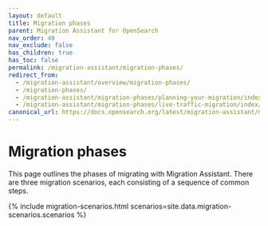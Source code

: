 ```yaml
---
layout: default
title: Migration phases
parent: Migration Assistant for OpenSearch
nav_order: 40
nav_exclude: false
has_children: true
has_toc: false
permalink: /migration-assistant/migration-phases/
redirect_from:
  - /migration-assistant/overview/migration-phases/
  - /migration-phases/
  - /migration-assistant/migration-phases/planning-your-migration/index/
  - /migration-assistant/migration-phases/live-traffic-migration/index/
canonical_url: https://docs.opensearch.org/latest/migration-assistant/migration-phases/
---
```


# Migration phases

This page outlines the phases of migrating with Migration Assistant. There are three migration scenarios, each consisting of a sequence of common steps.

{% include migration-scenarios.html scenarios=site.data.migration-scenarios.scenarios %}
